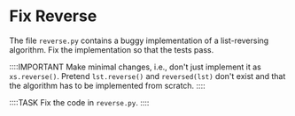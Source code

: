 # Fix Reverse

The file `reverse.py` contains a buggy implementation of a list-reversing algorithm.
Fix the implementation so that the tests pass.

::::IMPORTANT
Make minimal changes, i.e., don't just implement it as `xs.reverse()`.
Pretend `lst.reverse()` and `reversed(lst)` don't exist and that the algorithm has to be implemented from scratch.
::::

::::TASK
Fix the code in `reverse.py`.
::::

